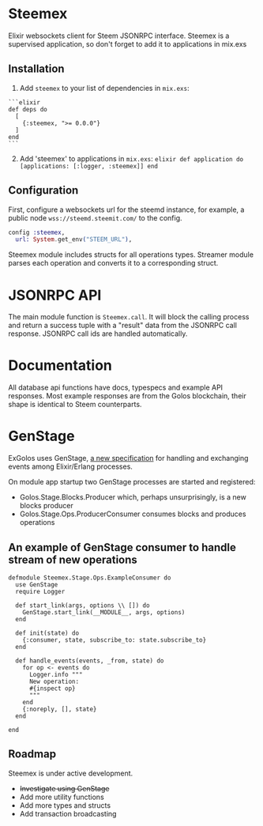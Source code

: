 # Steemex

Elixir websockets client for Steem JSONRPC interface. Steemex is a supervised application, so don't forget to add it to applications in mix.exs

## Installation

  1. Add `steemex` to your list of dependencies in `mix.exs`:

    ```elixir
    def deps do
      [
        {:steemex, ">= 0.0.0"}
      ]
    end
    ```

  2. Add 'steemex' to applications in `mix.exs`:
    ```elixir
    def application do
      [applications: [:logger, :steemex]]
    end
    ```

## Configuration

First, configure a websockets url for the steemd instance, for example, a public node `wss://steemd.steemit.com/` to the config.

```elixir
config :steemex,
  url: System.get_env("STEEM_URL"),
```

Steemex module includes structs for all operations types. Streamer module parses each operation and converts it to a corresponding struct.

# JSONRPC API

The main module function is `Steemex.call`. It will block the calling process and return a success tuple with a "result" data from the JSONRPC call response. JSONRPC call ids are handled automatically.

# Documentation

All database api functions have docs, typespecs and example API responses. Most example responses are from the Golos blockchain, their shape is identical to Steem counterparts.

# GenStage

ExGolos uses GenStage, [a new specification](http://elixir-lang.org/blog/2016/07/14/announcing-genstage/) for handling and exchanging events among Elixir/Erlang processes.

On module app startup two GenStage processes are started and registered:

* Golos.Stage.Blocks.Producer which, perhaps unsurprisingly, is a new blocks producer
* Golos.Stage.Ops.ProducerConsumer consumes blocks and produces operations


## An example of GenStage consumer to handle stream of new operations

```
defmodule Steemex.Stage.Ops.ExampleConsumer do
  use GenStage
  require Logger

  def start_link(args, options \\ []) do
    GenStage.start_link(__MODULE__, args, options)
  end

  def init(state) do
    {:consumer, state, subscribe_to: state.subscribe_to}
  end

  def handle_events(events, _from, state) do
    for op <- events do
      Logger.info """
      New operation:
      #{inspect op}
      """
    end
    {:noreply, [], state}
  end

end
```

## Roadmap

Steemex is under active development.

* ~~Investigate using GenStage~~
* Add more utility functions
* Add more types and structs
* Add transaction broadcasting
